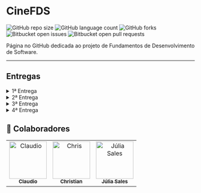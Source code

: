 # CineFDS
![GitHub repo size](https://img.shields.io/github/repo-size/julsales/cinema-fds?style=for-the-badge)
![GitHub language count](https://img.shields.io/github/languages/count/julsales/cinema-fds?style=for-the-badge)
![GitHub forks](https://img.shields.io/github/forks/julsales/cinema-fds?style=for-the-badge)
![Bitbucket open issues](https://img.shields.io/bitbucket/issues/julsales/cinema-fds?style=for-the-badge)
![Bitbucket open pull requests](https://img.shields.io/bitbucket/pr-raw/julsales/cinema-fds?style=for-the-badge)

Página no GitHub dedicada ao projeto de Fundamentos de Desenvolvimento de Software.

---

## Entregas

<details>
  <summary>1ª Entrega</summary>
  
  - [Página no Jira](https://juliasales.atlassian.net/jira/software/projects/PCF/boards/2)
  - [Protótipo Lo-Fi](https://www.figma.com/file/Ms5aUXSnImGqW7S97h7m92/Wireframe-Template-(Community)?type=design&node-id=0%3A1&mode=design&t=v2NZ8sR463NZwdIk-1)
  - [Screencast](https://www.youtube.com/watch?v=KBGdFhLl5QU) *(Abrir com e-mail institucional)*
  - **Backlog:**  
    ![Backlog](Imagens/Backlog.jpg)
  - **Quadro:**  
    ![Quadro](Imagens/Quadro.jpeg)
</details>

<details>
  <summary>2ª Entrega</summary>
  
  - **Instruções de Uso:**
    - Instale os pacotes do `requirements.txt`
    - Execute: `python manage.py runserver`
    - Acesse `/admin/` para gerenciar o sistema
    - Crie um superusuário para realizar modificações
  - [Diagrama de Atividades](https://lucid.app/lucidchart/bb251b89-9408-4094-92cf-37d2f4fcab6e/edit?viewport_loc=-10415%2C-6050%2C12296%2C4880%2C0_0&invitationId=inv_963f026a-c0bd-4bdf-bbd2-693fe5ce399d)
  - **Diagrama:**  
    ![ImagemDiagrama](Imagens/Diagrama.jpg)
  - **Bug Tracker:**  
    ![Bugtracker](Imagens/BugTracker.jpg)
  - **Sprint e Histórias Implementadas:**  
    ![Sprint2](Imagens/Backlog2.jpg)
  - [Screencast 2ª Entrega](https://youtu.be/Rphdc2gDhM0)
</details>

<details>
  <summary>3ª Entrega</summary>
  
  - [Deployment na Azure](https://cinefds.azurewebsites.net)
  - **Credenciais:**
    - **Login:** `adm123`
    - **Senha:** `admin123`
  - **Diagrama Atualizado:**  
    ![ImagemDiagrama](Imagens/Diagrama2.jpg)
  - **Sprint e Histórias Implementadas:**  
    ![Sprint3](https://github.com/ZiicoB/cinema-fds/assets/142419446/51bd463d-cfdc-44ec-90bf-f42b347a22a4)
  - **Bug Tracker:**  
    ![BugTracker](https://github.com/ZiicoB/cinema-fds/assets/142419446/f7a2ab06-753a-497f-a9de-0f1a946844b5)
    ![BugTracker2](https://github.com/ZiicoB/cinema-fds/assets/142419446/78ded062-67c2-4ae5-a6e5-841b89b77002)
  - [Protótipo Lo-Fi](https://www.figma.com/file/Ms5aUXSnImGqW7S97h7m92/Wireframe-Template-(Community)?type=design&node-id=0%3A1&mode=design&t=v2NZ8sR463NZwdIk-1)
  - **Screencasts:**
    - [Azure](https://youtu.be/guMPy21XEss)
    - [Testes e CI/CD](https://youtu.be/RwNLcXC-mfY)
  - **Programação em Par:**
    - Relato disponível [aqui](https://docs.google.com/document/d/19zGnUU6alP4K4-cIQ1aMZvmV7GqcnomqHvNyMZZcX0Q/edit?usp=sharing)
</details>

<details>
  <summary>4ª Entrega</summary>
  
  - [Slides Apresentação Final](https://www.canva.com/design/DAGGxFwmEOE/5HSkTcgglxai1-aF04BkgQ/edit?utm_content=DAGGxFwmEOE&utm_campaign=designshare&utm_medium=link2&utm_source=sharebutton)
  - [Protótipo Lo-Fi Atualizado](https://www.figma.com/file/Ms5aUXSnImGqW7S97h7m92/Wireframe-Template-(Community)?type=design&node-id=0%3A1&mode=design&t=v2NZ8sR463NZwdIk-1)
  - [Screencast Lo-Fi](https://www.youtube.com/watch?v=sNfzrNT9JnI)
  - **Screencasts:**
    - [Site](https://youtu.be/7zUDd9M8pe8)
    - [Testes e CI/CD](https://youtu.be/UoYZ18QsB14)
  - [Deployment na Azure](https://cinefds.azurewebsites.net)
  - **Página no Jira:**  
    ![Jira](https://github.com/julsales/cinema-fds/assets/142419446/bfcc42e4-6e4e-4824-b5e1-6596ab5aa5e8)
  - **Bug Tracker:**  
    ![BugTracker](https://github.com/julsales/cinema-fds/assets/142419446/5fa89b17-7a07-40d4-9f38-042f687d1100)
    ![BugTracker2](https://github.com/julsales/cinema-fds/assets/142419446/ac62bd9d-64b7-4669-bca5-e87b8444622e)
  - **Credenciais:**
    - **Admin:**
      - **Login:** `adm123`
      - **Senha:** `admin123`
    - **Usuário:**
      - **Login:** `123`
      - **Senha:** `123`
  - **Programação em Par:**
    - Relato disponível [aqui](https://docs.google.com/document/d/19zGnUU6alP4K4-cIQ1aMZvmV7GqcnomqHvNyMZZcX0Q/edit?usp=sharing)
  - **Diagrama da 4ª Entrega:**  
    ![Diagrama4](Imagens/Diagrama3.jpg)
  - **Resumo da 4ª Entrega:**
    - Correção e refinamento das histórias implementadas
    - Funcionalidades para usuários e administradores
</details>

## 🤝 Colaboradores


<table>
  <tr>
    <td align="center">
      <a href="https://github.com/CRAUDI0">
        <img src="https://avatars.githubusercontent.com/u/150556081?v=4" width="100px;" alt="Claudio"/><br>
        <sub>
          <b>Claudio</b>
        </sub>
      </a>
    </td>
    <td align="center">
      <a href="https://github.com/ChrisDrakon" >
        <img src="https://avatars.githubusercontent.com/u/161368150?v=4" width="100px;" alt="Chris"/><br>
        <sub>
          <b>Christian</b>
        </sub>
      </a>
    </td>
    <td align="center">
      <a href="https://github.com/julsales" >
        <img src="https://avatars.githubusercontent.com/u/142419446?v=4" width="100px;" alt="Júlia Sales"/><br>
        <sub>
          <b>Júlia Sales</b>
        </sub>
      </a>
    </td>
  </tr>
</table>

